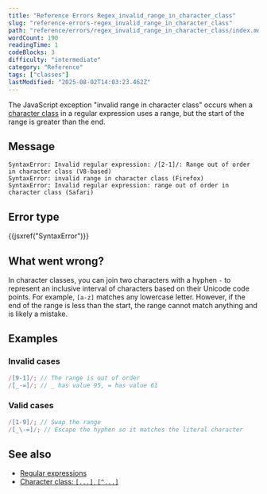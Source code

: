 ```yaml
---
title: "Reference Errors Regex_invalid_range_in_character_class"
slug: "reference-errors-regex_invalid_range_in_character_class"
path: "reference/errors/regex_invalid_range_in_character_class/index.md"
wordCount: 190
readingTime: 1
codeBlocks: 3
difficulty: "intermediate"
category: "Reference"
tags: ["classes"]
lastModified: "2025-08-02T14:03:23.462Z"
---
```



The JavaScript exception "invalid range in character class" occurs when a [character class](/en-US/docs/Web/JavaScript/Reference/Regular_expressions/Character_class) in a regular expression uses a range, but the start of the range is greater than the end.

## Message

```plain
SyntaxError: Invalid regular expression: /[2-1]/: Range out of order in character class (V8-based)
SyntaxError: invalid range in character class (Firefox)
SyntaxError: Invalid regular expression: range out of order in character class (Safari)
```

## Error type

{{jsxref("SyntaxError")}}

## What went wrong?

In character classes, you can join two characters with a hyphen `-` to represent an inclusive interval of characters based on their Unicode code points. For example, `[a-z]` matches any lowercase letter. However, if the end of the range is less than the start, the range cannot match anything and is likely a mistake.

## Examples

### Invalid cases

```js example-bad
/[9-1]/; // The range is out of order
/[_-=]/; // _ has value 95, = has value 61
```

### Valid cases

```js example-good
/[1-9]/; // Swap the range
/[_\-=]/; // Escape the hyphen so it matches the literal character
```

## See also

- [Regular expressions](/en-US/docs/Web/JavaScript/Reference/Regular_expressions)
- [Character class: `[...]`, `[^...]`](/en-US/docs/Web/JavaScript/Reference/Regular_expressions/Character_class)
